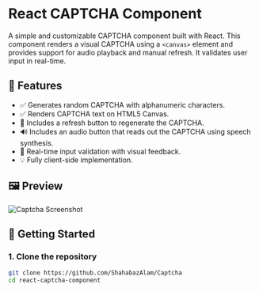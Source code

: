 # React CAPTCHA Component

A simple and customizable CAPTCHA component built with React. This component renders a visual CAPTCHA using a `<canvas>` element and provides support for audio playback and manual refresh. It validates user input in real-time.

## 🧩 Features

- ✅ Generates random CAPTCHA with alphanumeric characters.
- ✅ Renders CAPTCHA text on HTML5 Canvas.
- 🔁 Includes a refresh button to regenerate the CAPTCHA.
- 🔊 Includes an audio button that reads out the CAPTCHA using speech synthesis.
- 🧠 Real-time input validation with visual feedback.
- 💡 Fully client-side implementation.

## 🖼️ Preview

![Captcha Screenshot](./screenshot.png) <!-- Optional: Add an image of the component -->

## 🚀 Getting Started

### 1. Clone the repository

```bash
git clone https://github.com/ShahabazAlam/Captcha
cd react-captcha-component
